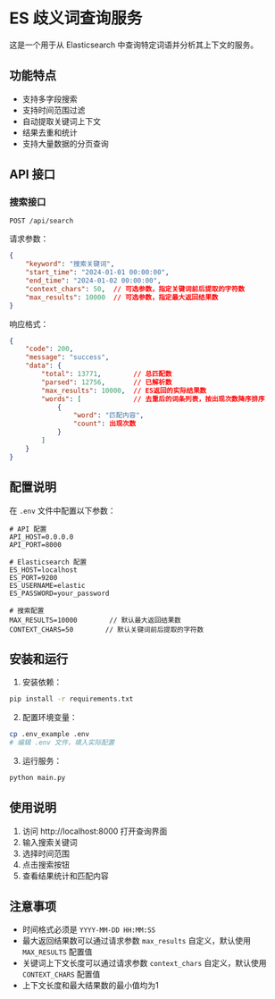 # ES 歧义词查询服务

这是一个用于从 Elasticsearch 中查询特定词语并分析其上下文的服务。

## 功能特点

- 支持多字段搜索
- 支持时间范围过滤
- 自动提取关键词上下文
- 结果去重和统计
- 支持大量数据的分页查询

## API 接口

### 搜索接口

```
POST /api/search
```

请求参数：
```json
{
    "keyword": "搜索关键词",
    "start_time": "2024-01-01 00:00:00",
    "end_time": "2024-01-02 00:00:00",
    "context_chars": 50,  // 可选参数，指定关键词前后提取的字符数
    "max_results": 10000  // 可选参数，指定最大返回结果数
}
```

响应格式：
```json
{
    "code": 200,
    "message": "success",
    "data": {
        "total": 13771,        // 总匹配数
        "parsed": 12756,       // 已解析数
        "max_results": 10000,  // ES返回的实际结果数
        "words": [             // 去重后的词条列表，按出现次数降序排序
            {
                "word": "匹配内容",
                "count": 出现次数
            }
        ]
    }
}
```

## 配置说明

在 `.env` 文件中配置以下参数：

```env
# API 配置
API_HOST=0.0.0.0
API_PORT=8000

# Elasticsearch 配置
ES_HOST=localhost
ES_PORT=9200
ES_USERNAME=elastic
ES_PASSWORD=your_password

# 搜索配置
MAX_RESULTS=10000        // 默认最大返回结果数
CONTEXT_CHARS=50        // 默认关键词前后提取的字符数
```

## 安装和运行

1. 安装依赖：
```bash
pip install -r requirements.txt
```

2. 配置环境变量：
```bash
cp .env_example .env
# 编辑 .env 文件，填入实际配置
```

3. 运行服务：
```bash
python main.py
```

## 使用说明

1. 访问 http://localhost:8000 打开查询界面
2. 输入搜索关键词
3. 选择时间范围
4. 点击搜索按钮
5. 查看结果统计和匹配内容

## 注意事项

- 时间格式必须是 `YYYY-MM-DD HH:MM:SS`
- 最大返回结果数可以通过请求参数 `max_results` 自定义，默认使用 `MAX_RESULTS` 配置值
- 关键词上下文长度可以通过请求参数 `context_chars` 自定义，默认使用 `CONTEXT_CHARS` 配置值
- 上下文长度和最大结果数的最小值均为1